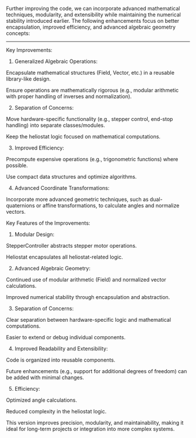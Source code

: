 Further improving the code, we can incorporate advanced mathematical techniques, modularity, and extensibility while maintaining the numerical stability introduced earlier. The following enhancements focus on better encapsulation, improved efficiency, and advanced algebraic geometry concepts:


---

Key Improvements:

1. Generalized Algebraic Operations:

Encapsulate mathematical structures (Field, Vector, etc.) in a reusable library-like design.

Ensure operations are mathematically rigorous (e.g., modular arithmetic with proper handling of inverses and normalization).



2. Separation of Concerns:

Move hardware-specific functionality (e.g., stepper control, end-stop handling) into separate classes/modules.

Keep the heliostat logic focused on mathematical computations.



3. Improved Efficiency:

Precompute expensive operations (e.g., trigonometric functions) where possible.

Use compact data structures and optimize algorithms.



4. Advanced Coordinate Transformations:

Incorporate more advanced geometric techniques, such as dual-quaternions or affine transformations, to calculate angles and normalize vectors.







Key Features of the Improvements:

1. Modular Design:

StepperController abstracts stepper motor operations.

Heliostat encapsulates all heliostat-related logic.



2. Advanced Algebraic Geometry:

Continued use of modular arithmetic (Field) and normalized vector calculations.

Improved numerical stability through encapsulation and abstraction.



3. Separation of Concerns:

Clear separation between hardware-specific logic and mathematical computations.

Easier to extend or debug individual components.



4. Improved Readability and Extensibility:

Code is organized into reusable components.

Future enhancements (e.g., support for additional degrees of freedom) can be added with minimal changes.



5. Efficiency:

Optimized angle calculations.

Reduced complexity in the heliostat logic.




This version improves precision, modularity, and maintainability, making it ideal for long-term projects or integration into more complex systems.

